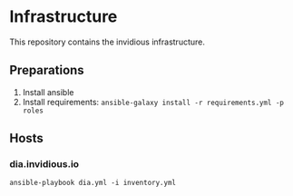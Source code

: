 # Infrastructure

This repository contains the invidious infrastructure.

## Preparations

1. Install ansible
2. Install requirements: `ansible-galaxy install -r requirements.yml -p roles`

## Hosts

### dia.invidious.io

`ansible-playbook dia.yml -i inventory.yml`
